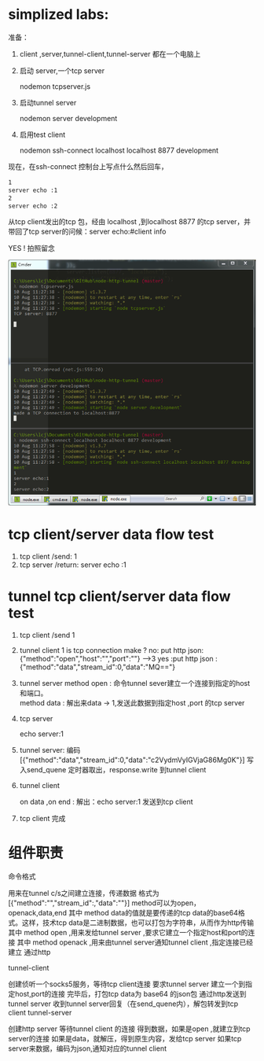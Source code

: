 # simplized labs:

准备：
1. client ,server,tunnel-client,tunnel-server 都在一个电脑上
2. 启动 server,一个tcp server

	nodemon tcpserver.js 
	

3. 启动tunnel server

	nodemon server development

4. 启用test client

	nodemon ssh-connect localhost  localhost 8877 development



现在，在ssh-connect 控制台上写点什么然后回车，

	1
	server echo :1
	2
	server echo :2

从tcp client发出的tcp 包，经由 localhost ,到localhost 8877 的tcp server，并带回了tcp server的问候：server echo:#client info

YES ! 拍照留念

![拍照留念](debug-succeed-memory.png)

# tcp client/server data flow test

1. tcp client /send:
	1
2. tcp server /return:
    server echo :1

# tunnel tcp client/server data flow test

1. tcp client /send
	1
2. tunnel client 
    1
    is tcp connection make ?
    	no: 
    		put http json:  {"method":"open","host":"","port":""}   -->3
    	yes :put http json : {"method":"data","stream_id":0,"data":"MQ=="}

3. tunnel server 
	method open : 命令tunnel sever建立一个连接到指定的host和端口。 		
	method data : 解出来data -> 1,发送此数据到指定host ,port 的tcp server

4. tcp server

    echo server:1
5. tunnel server:
    编码 [{"method":"data","stream_id":0,"data":"c2VydmVyIGVjaG86Mg0K"}]
    写入send_quene 
    定时器取出，response.write 到tunnel client

6. tunnel client

    on data ,on end :
    解出：echo server:1
    发送到tcp client
7. tcp client
    完成

# 组件职责


命令格式

   用来在tunnel c/s之间建立连接，传递数据
   格式为 [{"method":"","stream_id":,"data":""}]
   	  method可以为open，openack,data,end 
   	  其中 method data的值就是要传递的tcp data的base64格式。这样，技术tcp data是二进制数据，也可以打包为字符串，从而作为http传输
   	  其中 method open ,用来发给tunnel server ,要求它建立一个指定host和port的连接
   	  其中 method openack ,用来由tunnel server通知tunnel client ,指定连接已经建立
   通过http

tunnel-client

   创建侦听一个socks5服务，等待tcp client连接
   要求tunnel server 建立一个到指定host,port的连接
   完毕后，打包tcp data为 base64 的json包
   通过http发送到tunnel server
   收到tunnel server回复（在send_quene内），解包转发到tcp client
tunnel-server

   创建http server 等待tunnel client 的连接
   得到数据，如果是open ,就建立到tcp server的连接
   如果是data，就解压，得到原生内容，发给tcp server
   如果tcp server来数据，编码为json,通知对应的tunnel client




	   					









